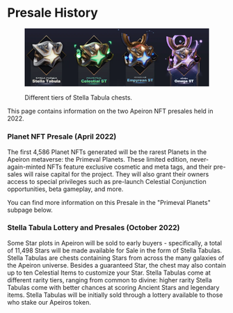 # Presale History

<figure><img src="../../../../.gitbook/assets/image (20).png" alt=""><figcaption><p>Different tiers of Stella Tabula chests.</p></figcaption></figure>

This page contains information on the two Apeiron NFT presales held in 2022.&#x20;

### Planet NFT Presale (April 2022)&#x20;

The first 4,586 Planet NFTs generated will be the rarest Planets in the Apeiron metaverse: the Primeval Planets. These limited edition, never-again-minted NFTs feature exclusive cosmetic and meta tags, and their pre-sales will raise capital for the project. They will also grant their owners access to special privileges such as pre-launch Celestial Conjunction opportunities, beta gameplay, and more.

You can find more information on this Presale in the "Primeval Planets" subpage below.&#x20;

### Stella Tabula Lottery and Presales (October 2022)&#x20;

Some Star plots in Apeiron will be sold to early buyers - specifically, a total of 11,498 Stars will be made available for Sale in the form of Stella Tabulas. Stella Tabulas are chests containing Stars from across the many galaxies of the Apeiron universe. Besides a guaranteed Star, the chest may also contain up to ten Celestial Items to customize your Star. Stella Tabulas come at different rarity tiers, ranging from common to divine: higher rarity Stella Tabulas come with better chances at scoring Ancient Stars and legendary items. Stella Tabulas will be initially sold through a lottery available to those who stake our Apeiros token.
